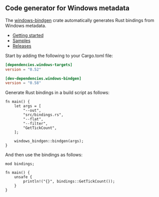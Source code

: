 ## Code generator for Windows metadata

The [windows-bindgen](https://crates.io/crates/windows-bindgen) crate automatically generates Rust bindings from Windows metadata.

* [Getting started](https://kennykerr.ca/rust-getting-started/)
* [Samples](https://github.com/microsoft/windows-rs/tree/0.58.0/crates/samples)
* [Releases](https://github.com/microsoft/windows-rs/releases)

Start by adding the following to your Cargo.toml file:

```toml
[dependencies.windows-targets]
version = "0.52"

[dev-dependencies.windows-bindgen]
version = "0.58"
```

Generate Rust bindings in a build script as follows:

```rust,no_run
fn main() {
    let args = [
        "--out",
        "src/bindings.rs",
        "--flat",
        "--filter",
        "GetTickCount",
    ];

    windows_bindgen::bindgen(args);
}
```

And then use the bindings as follows:

```rust,ignore
mod bindings;

fn main() {
    unsafe {
        println!("{}", bindings::GetTickCount());
    }
}
```
